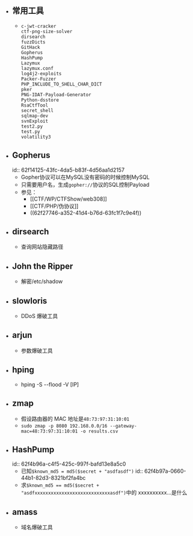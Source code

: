 - ## 常用工具
	- ```text
	  c-jwt-cracker
	  ctf-png-size-solver
	  dirsearch
	  fuzzDicts
	  GitHack
	  Gopherus
	  HashPump
	  Lazymux
	  lazymux.conf
	  log4j2-exploits
	  Packer-Fuzzer
	  PHP_INCLUDE_TO_SHELL_CHAR_DICT
	  pker
	  PNG-IDAT-Payload-Generator
	  Python-dsstore
	  RsaCtfTool
	  secret_shell
	  sqlmap-dev
	  svnExploit
	  test2.py
	  test.py
	  volatility3
	  ```
- ## Gopherus
  id:: 62f14125-43fc-4da5-b83f-4d56aa1d2157
	- Gopher协议可以在MySQL没有密码的时候控制MySQL
	- 只需要用户名，生成`gopher://`协议的SQL控制Payload
	- 参见：
		- [[CTF/WP/CTFShow/web308]]
		- [[CTF/PHP/伪协议]]
		- ((62f27746-a352-41d4-b76d-63fc1f7c9e4f))
- ## dirsearch
	- 查询网站隐藏路径
- ## John the Ripper
	- 解密/etc/shadow
- ## slowloris
	- DDoS 爆破工具
- ## arjun
	- 参数爆破工具
- ## hping
	- hping -S --flood -V [IP]
- ## zmap
	- 假设路由器的 MAC 地址是`48:73:97:31:10:01`
	- `sudo zmap -p 8080 192.168.0.0/16 --gateway-mac=48:73:97:31:10:01 -o results.csv`
- ## HashPump
  id:: 62f4b96a-c4f5-425c-997f-bafd13e8a5c0
	- 已知`$known_md5 = md5($secret + "asdfasdf")`
	  id:: 62f4b97a-0660-44b1-82d3-8321bf2fa4bc
	- 求`$known_md5 == md5($secret + "asdfxxxxxxxxxxxxxxxxxxxxxxxxxxxxasdf")`中的 xxxxxxxxxx...是什么
- ## amass
	- 域名爆破工具